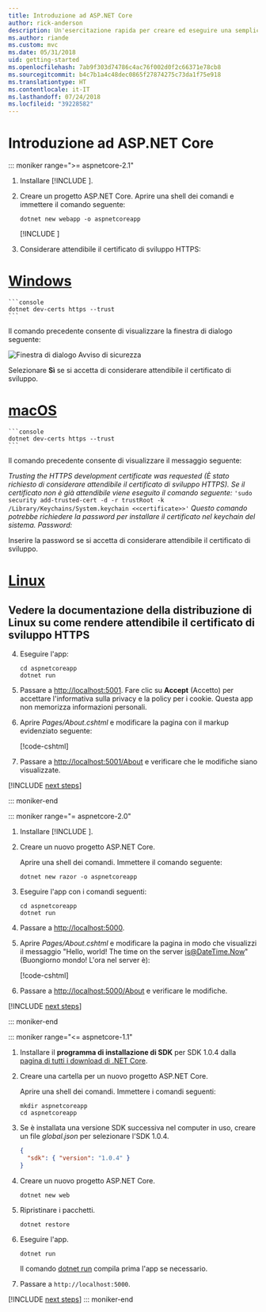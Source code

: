 ```yaml
---
title: Introduzione ad ASP.NET Core
author: rick-anderson
description: Un'esercitazione rapida per creare ed eseguire una semplice app Hello World usando ASP.NET Core.
ms.author: riande
ms.custom: mvc
ms.date: 05/31/2018
uid: getting-started
ms.openlocfilehash: 7ab9f303d74786c4ac76f002d0f2c66371e78cb8
ms.sourcegitcommit: b4c7b1a4c48dec0865f27874275c73da1f75e918
ms.translationtype: HT
ms.contentlocale: it-IT
ms.lasthandoff: 07/24/2018
ms.locfileid: "39228582"
---
```

# <a name="get-started-with-aspnet-core"></a>Introduzione ad ASP.NET Core

::: moniker range=">= aspnetcore-2.1"

1. Installare [!INCLUDE [](~/includes/2.1-SDK.md)].

2. Creare un progetto ASP.NET Core. Aprire una shell dei comandi e immettere il comando seguente:

    ```console
    dotnet new webapp -o aspnetcoreapp
    ```

    [!INCLUDE [](~/includes/webapp-alias-notice.md)]

3. Considerare attendibile il certificato di sviluppo HTTPS:

# <a name="windowstabwindows"></a>[Windows](#tab/windows)

    ```console
    dotnet dev-certs https --trust
    ```

   Il comando precedente consente di visualizzare la finestra di dialogo seguente:

   ![Finestra di dialogo Avviso di sicurezza](_static/cert.png)

   Selezionare **Sì** se si accetta di considerare attendibile il certificato di sviluppo.

# <a name="macostabmacos"></a>[macOS](#tab/macos)

    ```console
    dotnet dev-certs https --trust
    ```

   Il comando precedente consente di visualizzare il messaggio seguente:

   *Trusting the HTTPS development certificate was requested (È stato richiesto di considerare attendibile il certificato di sviluppo HTTPS). Se il certificato non è già attendibile viene eseguito il comando seguente:* `'sudo security add-trusted-cert -d -r trustRoot -k /Library/Keychains/System.keychain <<certificate>>'` *Questo comando potrebbe richiedere la password per installare il certificato nel keychain del sistema.    Password:*

   Inserire la password se si accetta di considerare attendibile il certificato di sviluppo.

# <a name="linuxtablinux"></a>[Linux](#tab/linux)

   <a name="see-the-documentation-for-your-linux-distribution-on-how-to-trust-the-https-development-certificate"></a>Vedere la documentazione della distribuzione di Linux su come rendere attendibile il certificato di sviluppo HTTPS
---

4. Eseguire l'app:

    ```console
    cd aspnetcoreapp
    dotnet run
    ```

5. Passare a [http://localhost:5001](http://localhost:5001).  Fare clic su **Accept** (Accetto) per accettare l'informativa sulla privacy e la policy per i cookie. Questa app non memorizza informazioni personali.

6. Aprire *Pages/About.cshtml* e modificare la pagina con il markup evidenziato seguente:

    [!code-cshtml[](sample/getting-started/about.cshtml?highlight=9)]

7. Passare a [http://localhost:5001/About](http://localhost:5001/About) e verificare che le modifiche siano visualizzate.

[!INCLUDE [next steps](~/includes/getting-started/next-steps.md)]

::: moniker-end

::: moniker range="= aspnetcore-2.0"

1. Installare [!INCLUDE [](~/includes/net-core-sdk-download-link.md)].

2. Creare un nuovo progetto ASP.NET Core.

   Aprire una shell dei comandi. Immettere il comando seguente:

    ```console
    dotnet new razor -o aspnetcoreapp
    ```

3. Eseguire l'app con i comandi seguenti:

    ```console
    cd aspnetcoreapp
    dotnet run
    ```

4. Passare a [http://localhost:5000](http://localhost:5000).

5. Aprire *Pages/About.cshtml* e modificare la pagina in modo che visualizzi il messaggio "Hello, world! The time on the server is@DateTime.Now" (Buongiorno mondo! L'ora nel server è):

    [!code-cshtml[](sample/getting-started/about.cshtml?highlight=9&range=1-9)]

6. Passare a [http://localhost:5000/About](http://localhost:5000/About) e verificare le modifiche.

[!INCLUDE [next steps](~/includes/getting-started/next-steps.md)]

::: moniker-end

::: moniker range="<= aspnetcore-1.1"

1. Installare il **programma di installazione di SDK** per SDK 1.0.4 dalla [pagina di tutti i download di .NET Core](https://www.microsoft.com/net/download/all).

2. Creare una cartella per un nuovo progetto ASP.NET Core.

   Aprire una shell dei comandi. Immettere i comandi seguenti:

   ```console
   mkdir aspnetcoreapp
   cd aspnetcoreapp
   ```

3. Se è installata una versione SDK successiva nel computer in uso, creare un file *global.json* per selezionare l'SDK 1.0.4.

   ```json
   {
     "sdk": { "version": "1.0.4" }
   }
   ```

4. Creare un nuovo progetto ASP.NET Core.

   ```console
   dotnet new web
   ```

5. Ripristinare i pacchetti.

    ```console
    dotnet restore
    ```

6. Eseguire l'app.

   ```console
   dotnet run
   ```

   Il comando [dotnet run](/dotnet/core/tools/dotnet-run) compila prima l'app se necessario.

7. Passare a `http://localhost:5000`.

[!INCLUDE [next steps](~/includes/getting-started/next-steps.md)]
::: moniker-end
